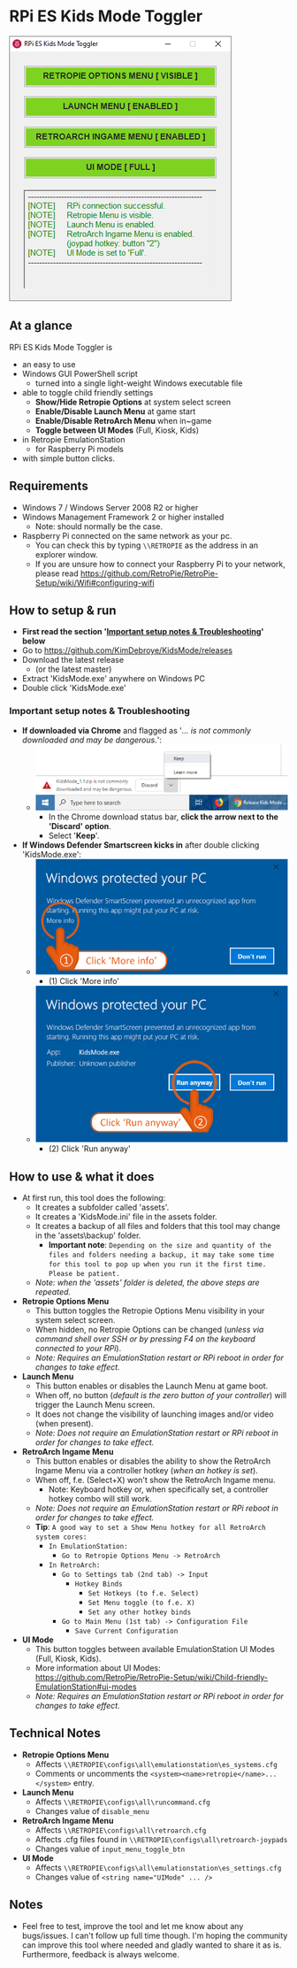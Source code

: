 # RPi ES Kids Mode Toggler

![Kids Mode Preview](https://github.com/KimDebroye/KidsMode/blob/master/_GitHubAssets/Preview.png "Kids Mode Preview")

## At a glance

RPi ES Kids Mode Toggler is
- an easy to use
- Windows GUI PowerShell script
	- turned into a single light-weight Windows executable file
- able to toggle child friendly settings
	- **Show/Hide Retropie Options** at system select screen
	- **Enable/Disable Launch Menu** at game start
	- **Enable/Disable RetroArch Menu** when in~game
	- **Toggle between UI Modes** (Full, Kiosk, Kids)
- in Retropie EmulationStation
	- for Raspberry Pi models
- with simple button clicks.

## Requirements

- Windows 7 / Windows Server 2008 R2 or higher
- Windows Management Framework 2 or higher installed
	- Note: should normally be the case.
- Raspberry Pi connected on the same network as your pc.
	- You can check this by typing `\\RETROPIE` as the address in an explorer window.
	- If you are unsure how to connect your Raspberry Pi to your network, please read https://github.com/RetroPie/RetroPie-Setup/wiki/Wifi#configuring-wifi

## How to setup &amp; run

- **First read the section '[Important setup notes &amp; Troubleshooting](#important-setup-notes--troubleshooting)' below**
- Go to https://github.com/KimDebroye/KidsMode/releases
- Download the latest release
  - (or the latest master)
- Extract 'KidsMode.exe' anywhere on Windows PC
- Double click 'KidsMode.exe'

### Important setup notes &amp; Troubleshooting

- **If downloaded via Chrome** and flagged as '*... is not commonly downloaded and may be dangerous.*':
	- ![Example](https://raw.githubusercontent.com/KimDebroye/KidsMode/master/_GitHubAssets/KidsMode_ChromeDownloadFix.png "Kids Mode Chrome Download Fix")
		- In the Chrome download status bar, **click the arrow next to the 'Discard' option**.
		- Select '**Keep**'.
- **If Windows Defender Smartscreen kicks in** after double clicking 'KidsMode.exe':
	- ![Click 'More info'](https://raw.githubusercontent.com/KimDebroye/KidsMode/master/_GitHubAssets/WindowsDefender_SmartScreen_1.png "Windows Defender Smartscreen - Step 1")
		- (1) Click 'More info'
	- ![Click 'Run anyway'](https://raw.githubusercontent.com/KimDebroye/KidsMode/master/_GitHubAssets/WindowsDefender_SmartScreen_2.png "Windows Defender Smartscreen - Step 2")
		- (2) Click 'Run anyway'

## How to use & what it does

- At first run, this tool does the following:
	- It creates a subfolder called 'assets'.
	- It creates a 'KidsMode.ini' file in the assets folder.
	- It creates a backup of all files and folders that this tool may change in the 'assets\backup' folder.
		- **Important note**: `Depending on the size and quantity of the files and folders needing a backup, it may take some time for this tool to pop up when you run it the first time. Please be patient.`
	- *Note: when the 'assets' folder is deleted, the above steps are repeated.*
- **Retropie Options Menu**
	- This button toggles the Retropie Options Menu visibility in your system select screen.
	- When hidden, no Retropie Options can be changed (*unless via command shell over SSH or by pressing F4 on the keyboard connected to your RPi*).
	- *Note: Requires an EmulationStation restart or RPi reboot in order for changes to take effect.*
- **Launch Menu**
	- This button enables or disables the Launch Menu at game boot.
	- When off, no button (*default is the zero button of your controller*) will trigger the Launch Menu screen.
	- It does not change the visibility of launching images and/or video (when present).
	- *Note: Does not require an EmulationStation restart or RPi reboot in order for changes to take effect.*
- **RetroArch Ingame Menu**
	- This button enables or disables the ability to show the RetroArch Ingame Menu via a controller hotkey (*when an hotkey is set*).
	- When off, f.e. (Select+X) won't show the RetroArch Ingame menu.
		- Note: Keyboard hotkey or, when specifically set, a controller hotkey combo will still work.
	- *Note: Does not require an EmulationStation restart or RPi reboot in order for changes to take effect.*
	- **Tip**: `A good way to set a Show Menu hotkey for all RetroArch system cores:`
		- `In EmulationStation:`
			- `Go to Retropie Options Menu -> RetroArch`
		- `In RetroArch:`
			- `Go to Settings tab (2nd tab) -> Input`
				- `Hotkey Binds`
					- `Set Hotkeys (to f.e. Select)`
					- `Set Menu toggle (to f.e. X)`
					- `Set any other hotkey binds`
			- `Go to Main Menu (1st tab) -> Configuration File`
				- `Save Current Configuration`
- **UI Mode**
	- This button toggles between available EmulationStation UI Modes (Full, Kiosk, Kids).
	- More information about UI Modes: https://github.com/RetroPie/RetroPie-Setup/wiki/Child-friendly-EmulationStation#ui-modes
	- *Note: Requires an EmulationStation restart or RPi reboot in order for changes to take effect.*

## Technical Notes

- **Retropie Options Menu**
	- Affects `\\RETROPIE\configs\all\emulationstation\es_systems.cfg`
	- Comments or uncomments the `<system><name>retropie</name>...</system>` entry.
- **Launch Menu**
	- Affects `\\RETROPIE\configs\all\runcommand.cfg`
	- Changes value of `disable_menu`
- **RetroArch Ingame Menu**
	- Affects `\\RETROPIE\configs\all\retroarch.cfg`
	- Affects .cfg files found in `\\RETROPIE\configs\all\retroarch-joypads`
	- Changes value of `input_menu_toggle_btn`
- **UI Mode**
	- Affects `\\RETROPIE\configs\all\emulationstation\es_settings.cfg`
	- Changes value of `<string name="UIMode" ... />`

## Notes

- Feel free to test, improve the tool and let me know about any bugs/issues.
I can't follow up full time though. I'm hoping the community can improve this tool where needed and gladly wanted to share it as is.
Furthermore, feedback is always welcome.
